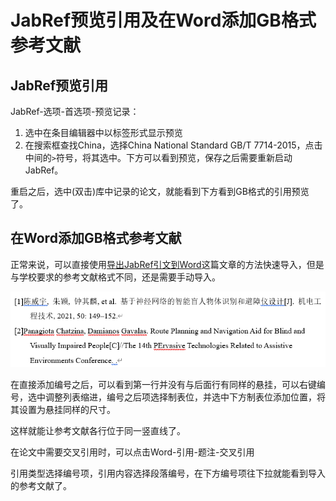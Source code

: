 # JabRef预览引用及在Word添加GB格式参考文献

## JabRef预览引用

JabRef-选项-首选项-预览记录：

1. 选中在条目编辑器中以标签形式显示预览
2. 在搜索框查找China，选择China National Standard GB/T 7714-2015，点击中间的`>`符号，将其选中。下方可以看到预览，保存之后需要重新启动JabRef。

重启之后，选中(双击)库中记录的论文，就能看到下方看到GB格式的引用预览了。

## 在Word添加GB格式参考文献

正常来说，可以直接使用[导出JabRef引文到Word](./%E5%AF%BC%E5%87%BAJabRef%E5%BC%95%E6%96%87%E5%88%B0Word.md)这篇文章的方法快速导入，但是与学校要求的参考文献格式不同，还是需要手动导入。

![Ref](./images/Ref.png)

在直接添加编号之后，可以看到第一行并没有与后面行有同样的悬挂，可以右键编号，选中调整列表缩进，编号之后项选择制表位，并选中下方制表位添加位置，将其设置为悬挂同样的尺寸。

这样就能让参考文献各行位于同一竖直线了。

在论文中需要交叉引用时，可以点击Word-引用-题注-交叉引用

引用类型选择编号项，引用内容选择段落编号，在下方编号项往下拉就能看到导入的参考文献了。
